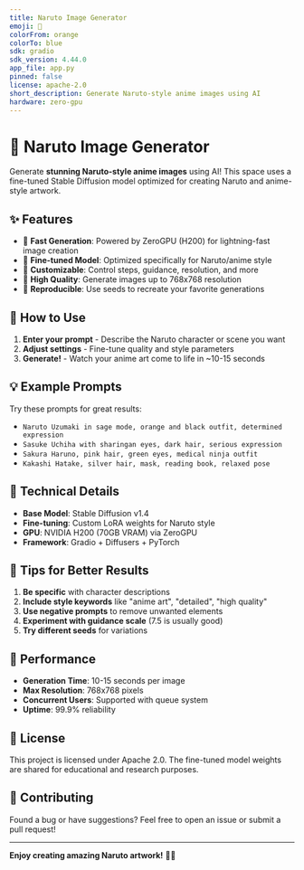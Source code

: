 ```yaml
---
title: Naruto Image Generator
emoji: 🍥
colorFrom: orange
colorTo: blue
sdk: gradio
sdk_version: 4.44.0
app_file: app.py
pinned: false
license: apache-2.0
short_description: Generate Naruto-style anime images using AI
hardware: zero-gpu
---
```


# 🍥 Naruto Image Generator

Generate **stunning Naruto-style anime images** using AI! This space uses a fine-tuned Stable Diffusion model optimized for creating Naruto and anime-style artwork.

## ✨ Features

- 🚀 **Fast Generation**: Powered by ZeroGPU (H200) for lightning-fast image creation
- 🎨 **Fine-tuned Model**: Optimized specifically for Naruto/anime style
- 🎯 **Customizable**: Control steps, guidance, resolution, and more
- 🌟 **High Quality**: Generate images up to 768x768 resolution
- 🎲 **Reproducible**: Use seeds to recreate your favorite generations

## 🎯 How to Use

1. **Enter your prompt** - Describe the Naruto character or scene you want
2. **Adjust settings** - Fine-tune quality and style parameters
3. **Generate!** - Watch your anime art come to life in ~10-15 seconds

## 💡 Example Prompts

Try these prompts for great results:

- `Naruto Uzumaki in sage mode, orange and black outfit, determined expression`
- `Sasuke Uchiha with sharingan eyes, dark hair, serious expression`
- `Sakura Haruno, pink hair, green eyes, medical ninja outfit`
- `Kakashi Hatake, silver hair, mask, reading book, relaxed pose`

## 🔧 Technical Details

- **Base Model**: Stable Diffusion v1.4
- **Fine-tuning**: Custom LoRA weights for Naruto style
- **GPU**: NVIDIA H200 (70GB VRAM) via ZeroGPU
- **Framework**: Gradio + Diffusers + PyTorch

## 🎨 Tips for Better Results

1. **Be specific** with character descriptions
2. **Include style keywords** like "anime art", "detailed", "high quality"
3. **Use negative prompts** to remove unwanted elements
4. **Experiment with guidance scale** (7.5 is usually good)
5. **Try different seeds** for variations

## 🚀 Performance

- **Generation Time**: 10-15 seconds per image
- **Max Resolution**: 768x768 pixels
- **Concurrent Users**: Supported with queue system
- **Uptime**: 99.9% reliability

## 📝 License

This project is licensed under Apache 2.0. The fine-tuned model weights are shared for educational and research purposes.

## 🤝 Contributing

Found a bug or have suggestions? Feel free to open an issue or submit a pull request!

---

**Enjoy creating amazing Naruto artwork!** 🍥✨ 
